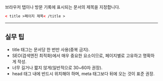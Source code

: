 브라우저 탭이나 방문 기록에 표시되는 문서의 제목을 지정합니다.

```html
< title >페이지 제목< /title >
```

---

## 실무 팁
- title 태그는 문서당 한 번만 사용(중복 금지).
- SEO(검색엔진 최적화)에서 매우 중요한 요소이므로, 페이지별로 고유하고 명확하게 작성.
- 너무 길거나 짧지 않게(일반적으로 30~60자 권장).
- head 태그 내에 반드시 위치해야 하며, meta 태그보다 뒤에 오는 것이 표준 권장.
